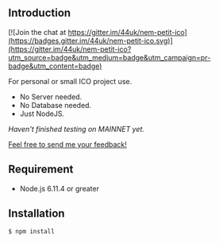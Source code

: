 ## Introduction

[![Join the chat at https://gitter.im/44uk/nem-petit-ico](https://badges.gitter.im/44uk/nem-petit-ico.svg)](https://gitter.im/44uk/nem-petit-ico?utm_source=badge&utm_medium=badge&utm_campaign=pr-badge&utm_content=badge)

For personal or small ICO project use.

* No Server needed.
* No Database needed.
* Just NodeJS.

*Haven't finished testing on MAINNET yet.*

[Feel free to send me your feedback!](/about#feedback-and-contact)

## Requirement

* Node.js 6.11.4 or greater

## Installation

```bash
$ npm install
```
